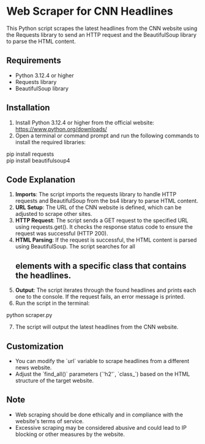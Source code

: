 # Web Scraper for CNN Headlines

This Python script scrapes the latest headlines from the CNN website using the Requests library to send an HTTP request and the BeautifulSoup library to parse the HTML content.

## Requirements

- Python 3.12.4 or higher
- Requests library
- BeautifulSoup library

## Installation

1. Install Python 3.12.4 or higher from the official website: https://www.python.org/downloads/
2. Open a terminal or command prompt and run the following commands to install the required libraries:

pip install requests  
pip install beautifulsoup4

## Code Explanation
1. **Imports**: The script imports the requests library to handle HTTP requests and BeautifulSoup from the bs4 library to parse HTML content.
2. **URL Setup**: The URL of the CNN website is defined, which can be adjusted to scrape other sites.
3. **HTTP Request**: The script sends a GET request to the specified URL using requests.get(). It checks the response status code to ensure the request was successful (HTTP 200).
4. **HTML Parsing**: If the request is successful, the HTML content is parsed using BeautifulSoup. The script searches for all <h2> elements with a specific class that contains the headlines.
5. **Output**: The script iterates through the found headlines and prints each one to the console. If the request fails, an error message is printed.
6. Run the script in the terminal:  

python scraper.py

7. The script will output the latest headlines from the CNN website.

## Customization

- You can modify the \`url\` variable to scrape headlines from a different news website.
- Adjust the \`find_all()\` parameters (\`'h2'\`, \`class_\`) based on the HTML structure of the target website.

## Note

- Web scraping should be done ethically and in compliance with the website's terms of service.
- Excessive scraping may be considered abusive and could lead to IP blocking or other measures by the website.
